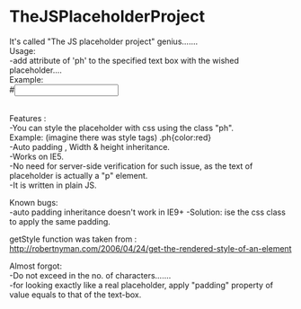 # TheJSPlaceholderProject
It's called "The JS placeholder project" genius.......<br />
Usage:<br />
  -add attribute of 'ph' to the specified text box with the wished placeholder....<br />
Example:<br />
  #<input type="text" ph="First name." /><br /><br />



Features :<br />
  -You can style the placeholder with css using the class "ph".<br />
    Example: (imagine there was style tags) .ph{color:red}<br />
  -Auto padding , Width & height inheritance.<br />
  -Works on IE5.<br />
  -No need for server-side verification for such issue, as the text of placeholder is actually a "p" element.<br />
  -It is written in plain JS.<br />
  
Known bugs:<br />
  -auto padding inheritance doesn't work in IE9+
  -Solution: ise the css class to apply the same padding.
  
getStyle function was taken from : http://robertnyman.com/2006/04/24/get-the-rendered-style-of-an-element<br />

Almost forgot:<br />
  -Do not exceed in the no. of characters.......<br />
  -for looking exactly like a real placeholder, apply "padding" property of value equals to that of the text-box.
